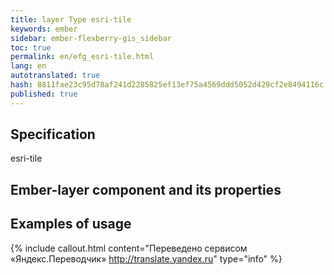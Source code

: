 ```yaml
--- 
title: layer Type esri-tile 
keywords: ember 
sidebar: ember-flexberry-gis_sidebar 
toc: true 
permalink: en/efg_esri-tile.html 
lang: en 
autotranslated: true 
hash: 8811fae23c95d78af241d2285825ef13ef75a4569ddd5052d429cf2e8494116c 
published: true 
--- 
```


## Specification 

esri-tile 

## Ember-layer component and its properties 

## Examples of usage 



{% include callout.html content="Переведено сервисом «Яндекс.Переводчик» <http://translate.yandex.ru>" type="info" %}